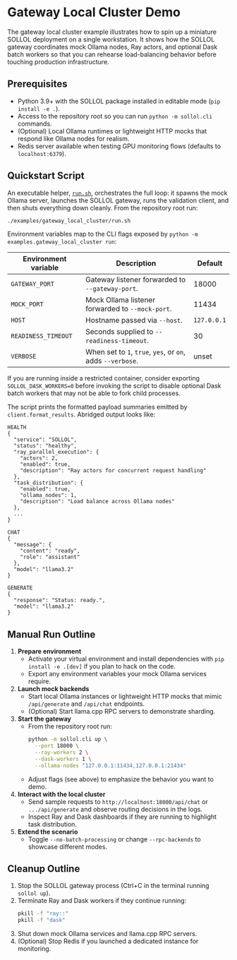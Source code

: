 # Gateway Local Cluster Demo

The gateway local cluster example illustrates how to spin up a miniature SOLLOL deployment on a single workstation.  It shows how the SOLLOL gateway coordinates mock Ollama nodes, Ray actors, and optional Dask batch workers so that you can rehearse load-balancing behavior before touching production infrastructure.

## Prerequisites
- Python 3.9+ with the SOLLOL package installed in editable mode (`pip install -e .`).
- Access to the repository root so you can run `python -m sollol.cli` commands.
- (Optional) Local Ollama runtimes or lightweight HTTP mocks that respond like Ollama nodes for realism.
- Redis server available when testing GPU monitoring flows (defaults to `localhost:6379`).

## Quickstart Script

An executable helper, [`run.sh`](./run.sh), orchestrates the full loop: it spawns the mock Ollama server, launches the SOLLOL gateway, runs the validation client, and then shuts everything down cleanly. From the repository root run:

```bash
./examples/gateway_local_cluster/run.sh
```

Environment variables map to the CLI flags exposed by `python -m examples.gateway_local_cluster run`:

| Environment variable | Description | Default |
| --- | --- | --- |
| `GATEWAY_PORT` | Gateway listener forwarded to `--gateway-port`. | 18000 |
| `MOCK_PORT` | Mock Ollama listener forwarded to `--mock-port`. | 11434 |
| `HOST` | Hostname passed via `--host`. | `127.0.0.1` |
| `READINESS_TIMEOUT` | Seconds supplied to `--readiness-timeout`. | 30 |
| `VERBOSE` | When set to `1`, `true`, `yes`, or `on`, adds `--verbose`. | unset |

If you are running inside a restricted container, consider exporting `SOLLOL_DASK_WORKERS=0` before invoking the script to disable optional Dask batch workers that may not be able to fork child processes.

The script prints the formatted payload summaries emitted by `client.format_results`. Abridged output looks like:

```
HEALTH
{
  "service": "SOLLOL",
  "status": "healthy",
  "ray_parallel_execution": {
    "actors": 2,
    "enabled": true,
    "description": "Ray actors for concurrent request handling"
  },
  "task_distribution": {
    "enabled": true,
    "ollama_nodes": 1,
    "description": "Load balance across Ollama nodes"
  },
  ...
}

CHAT
{
  "message": {
    "content": "ready",
    "role": "assistant"
  },
  "model": "llama3.2"
}

GENERATE
{
  "response": "Status: ready.",
  "model": "llama3.2"
}
```

## Manual Run Outline
1. **Prepare environment**
   - Activate your virtual environment and install dependencies with `pip install -e .[dev]` if you plan to hack on the code.
   - Export any environment variables your mock Ollama services require.
2. **Launch mock backends**
   - Start local Ollama instances or lightweight HTTP mocks that mimic `/api/generate` and `/api/chat` endpoints.
   - (Optional) Start llama.cpp RPC servers to demonstrate sharding.
3. **Start the gateway**
   - From the repository root run:
     ```bash
     python -m sollol.cli up \
       --port 18000 \
       --ray-workers 2 \
       --dask-workers 1 \
       --ollama-nodes "127.0.0.1:11434,127.0.0.1:21434"
     ```
   - Adjust flags (see above) to emphasize the behavior you want to demo.
4. **Interact with the local cluster**
   - Send sample requests to `http://localhost:18000/api/chat` or `.../api/generate` and observe routing decisions in the logs.
   - Inspect Ray and Dask dashboards if they are running to highlight task distribution.
5. **Extend the scenario**
   - Toggle `--no-batch-processing` or change `--rpc-backends` to showcase different modes.

## Cleanup Outline
1. Stop the SOLLOL gateway process (Ctrl+C in the terminal running `sollol up`).
2. Terminate Ray and Dask workers if they continue running:
   ```bash
   pkill -f "ray::"
   pkill -f "dask"
   ```
3. Shut down mock Ollama services and llama.cpp RPC servers.
4. (Optional) Stop Redis if you launched a dedicated instance for monitoring.
